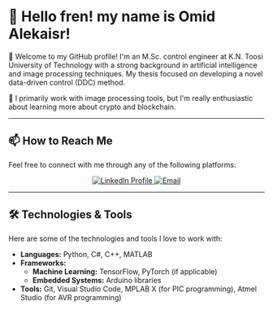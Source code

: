 # 👋 Hello fren! my name is Omid Alekaisr!

🌟 Welcome to my GitHub profile!
I'm an M.Sc. control engineer at K.N. Toosi University of Technology with a strong background in artificial intelligence and image processing techniques. My thesis focused on developing a novel data-driven control (DDC) method.

🌱 I primarily work with image processing tools, but I'm really enthusiastic about learning more about crypto and blockchain.

---

## 📫 How to Reach Me
Feel free to connect with me through any of the following platforms:

<p align='center'>
  <a href="https://www.linkedin.com/in/omidalekasir" target="_blank">
    <img src="https://img.shields.io/badge/LinkedIn-Profile-blue?style=flat&logo=linkedin" alt="LinkedIn Profile" />
  </a>
  <a href="majid.alekasir@gmail.com" target="_blank">
    <img src="https://img.shields.io/badge/Email-Contact%20Me-red?style=flat&logo=gmail" alt="Email" />
  </a>
</p>

---

## 🛠️ Technologies & Tools
Here are some of the technologies and tools I love to work with:
- **Languages:** Python, C#, C++, MATLAB
- **Frameworks:** 
  - **Machine Learning:** TensorFlow, PyTorch (if applicable)
  - **Embedded Systems:** Arduino libraries
- **Tools:** Git, Visual Studio Code, MPLAB X (for PIC programming), Atmel Studio (for AVR programming)